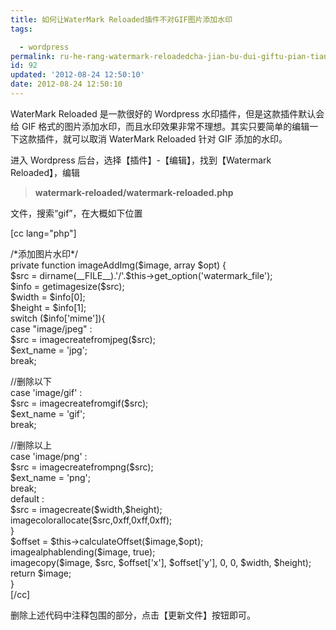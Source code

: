 ```yaml
---
title: 如何让WaterMark Reloaded插件不对GIF图片添加水印
tags: 

  - wordpress
permalink: ru-he-rang-watermark-reloadedcha-jian-bu-dui-giftu-pian-tian-jia-shui-yin
id: 92
updated: '2012-08-24 12:50:10'
date: 2012-08-24 12:50:10
---
```


<p>WaterMark Reloaded 是一款很好的 Wordpress 水印插件，但是这款插件默认会给 GIF 格式的图片添加水印，而且水印效果非常不理想。其实只要简单的编辑一下这款插件，就可以取消 WaterMark Reloaded 针对 GIF 添加的水印。</p>
<p>进入 Wordpress 后台，选择【插件】-【编辑】，找到【Watermark Reloaded】，编辑</p>
<blockquote>
<p><strong>watermark-reloaded/watermark-reloaded.php</strong></p>
</blockquote>
<p>文件，搜索&ldquo;gif&rdquo;，在大概如下位置</p>
<p>[cc lang="php"]</p>
<p>/*添加图片水印*/<br /> private function imageAddImg($image, array $opt) {<br /> $src = dirname(__FILE__).'/'.$this-&gt;get_option('watermark_file');<br /> $info = getimagesize($src);<br /> $width = $info[0];<br /> $height = $info[1];<br /> switch ($info['mime']){<br /> case "image/jpeg" :<br /> $src = imagecreatefromjpeg($src);<br /> $ext_name = 'jpg';<br /> break;</p>
<p>//删除以下<br /> case 'image/gif' :<br /> $src = imagecreatefromgif($src);<br /> $ext_name = 'gif';<br /> break;</p>
<p>//删除以上<br /> case 'image/png' :<br /> $src = imagecreatefrompng($src);<br /> $ext_name = 'png';<br /> break;<br /> default :<br /> $src = imagecreate($width,$height);<br /> imagecolorallocate($src,0xff,0xff,0xff);<br /> }<br /> $offset = $this-&gt;calculateOffset($image,$opt);<br /> imagealphablending($image, true);<br /> imagecopy($image, $src, $offset['x'], $offset['y'], 0, 0, $width, $height);<br /> return $image;<br /> }<br /> [/cc]</p>
<p>删除上述代码中注释包围的部分，点击【更新文件】按钮即可。</p>